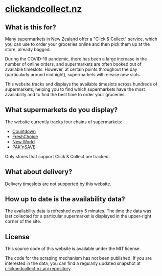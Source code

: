 # [clickandcollect.nz](https://clickandcollect.nz)

## What is this for?

Many supermarkets in New Zealand offer a "Click & Collect" service, which you
can use to order your groceries online and then pick them up at the store,
already bagged.

During the COVID-19 pandemic, there has been a large increase in the number
of online orders, and supermarkets are often booked out of available timeslots.
However, at certain points throughout the day (particularly around midnight),
supermarkets will release new slots.

This website tracks and displays the available timeslots across hundreds of
supermarkets, helping you to find which supermarkets have the most
availability and to find the best time to order your groceries.

## What supermarkets do you display?

The website currently tracks four chains of supermarkets:

- [Countdown](https://shop.countdown.co.nz)
- [FreshChoice](https://store.freshchoice.co.nz)
- [New World](https://ishopnewworld.co.nz)
- [PAK'nSAVE](https://paknsaveonline.co.nz)

Only stores that support Click & Collect are tracked.

## What about delivery?

Delivery timeslots are not supported by this website.

## How up to date is the availability data?

The availability data is refreshed every 5 minutes. The time the data was last
collected for a particular supermarket is displayed in the upper-right corner
of the site.

## License

This source code of this website is available under the MIT license.

The code for the scraping mechanism has not been published. If you are
interested in the data, you can find a regularly updated snapshot at
[clickandcollect.nz.api
repository](https://github.com/stayradiated/clickandcollect.nz.api).
